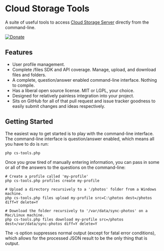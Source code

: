 Cloud Storage Tools
===================

A suite of useful tools to access [Cloud Storage Server](https://github.com/cubiclesoft/cloud-storage-server) directly from the command-line.

[![Donate](https://cubiclesoft.com/res/donate-shield.png)](https://cubiclesoft.com/donate/)

Features
--------

* User profile management.
* Complete /files SDK and API coverage.  Manage, upload, and download files and folders.
* A complete, question/answer enabled command-line interface.  Nothing to compile.
* Has a liberal open source license.  MIT or LGPL, your choice.
* Designed for relatively painless integration into your project.
* Sits on GitHub for all of that pull request and issue tracker goodness to easily submit changes and ideas respectively.

Getting Started
---------------

The easiest way to get started is to play with the command-line interface.  The command-line interface is question/answer enabled, which means all you have to do is run:

````
php cs-tools.php
````

Once you grow tired of manually entering information, you can pass in some or all of the answers to the questions on the command-line:

````
# Create a profile called 'my-profile'
php cs-tools.php profiles create my-profile

# Upload a directory recursively to a '/photos' folder from a Windows machine.
php cs-tools.php files upload my-profile src=C:\photos dest=/photos diff=Y delete=Y

# Download the folder recursively to '/var/data/sync-photos' on a Mac/Linux machine.
php cs-tools.php files download my-profile src=/photos dest=/var/data/sync-photos diff=Y delete=Y
````

The -s option suppresses normal output (except for fatal error conditions), which allows for the processed JSON result to be the only thing that is output.
